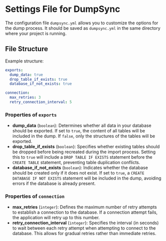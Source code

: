 # Settings File for DumpSync

The configuration file `dumpsync.yml` allows you to customize the options for the dump process. It should be saved as `dumpsync.yml` in the same directory where your project is running.

## File Structure

Example structure:

```yaml
exports:
  dump_data: true
  drop_table_if_exists: true
  database_if_not_exists: true

connection:
  max_retries: 3
  retry_connection_interval: 5
```

### Properties of `exports`

- **dump_data** (`boolean`): Determines whether all data in your database should be exported. If set to `true`, the content of all tables will be included in the dump. If `false`, only the structures of the tables will be exported.
- **drop_table_if_exists** (`boolean`): Specifies whether existing tables should be dropped before being recreated during the import process. Setting this to `true` will include a `DROP TABLE IF EXISTS` statement before the `CREATE TABLE` statement, preventing table duplication conflicts.
- **database_if_not_exists** (`boolean`): Indicates whether the database should be created only if it does not exist. If set to `true`, a `CREATE DATABASE IF NOT EXISTS` statement will be included in the dump, avoiding errors if the database is already present.

### Properties of `connection`

- **max_retries** (`integer`): Defines the maximum number of retry attempts to establish a connection to the database. If a connection attempt fails, the application will retry up to this number.
- **retry_connection_interval** (`integer`): Specifies the interval (in seconds) to wait between each retry attempt when attempting to connect to the database. This allows for gradual retries rather than immediate retries.

